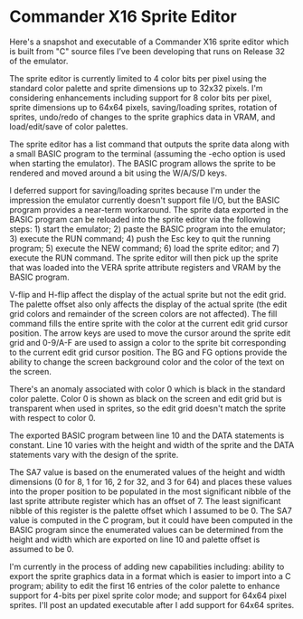 # Commander X16 Sprite Editor

Here's a snapshot and executable of a Commander X16 sprite editor which is built from "C" source files I’ve been developing that runs on Release 32 of the emulator.

The sprite editor is currently limited to 4 color bits per pixel using the standard color palette and sprite dimensions up to 32x32 pixels. I'm considering enhancements including support for 8 color bits per pixel, sprite dimensions up to 64x64 pixels, saving/loading sprites, rotation of sprites, undo/redo of changes to the sprite graphics data in VRAM, and load/edit/save of color palettes.

The sprite editor has a list command that outputs the sprite data along with a small BASIC program to the terminal (assuming the -echo option is used when starting the emulator). The BASIC program allows the sprite to be rendered and moved around a bit using the W/A/S/D keys.

I deferred support for saving/loading sprites because I'm under the impression the emulator currently doesn't support file I/O, but the BASIC program provides a near-term workaround. The sprite data exported in the BASIC program can be reloaded into the sprite editor via the following steps: 1) start the emulator; 2) paste the BASIC program into the emulator; 3) execute the RUN command; 4) push the Esc key to quit the running program; 5) execute the NEW command; 6) load the sprite editor; and 7) execute the RUN command. The sprite editor will then pick up the sprite that was loaded into the VERA sprite attribute registers and VRAM by the BASIC program.

V-flip and H-flip affect the display of the actual sprite but not the edit grid. The palette offset also only affects the display of the actual sprite (the edit grid colors and remainder of the screen colors are not affected). The fill command fills the entire sprite with the color at the current edit grid cursor position. The arrow keys are used to move the cursor around the sprite edit grid and 0-9/A-F are used to assign a color to the sprite bit corresponding to the current edit grid cursor position. The BG and FG options provide the ability to change the screen background color and the color of the text on the screen.

There's an anomaly associated with color 0 which is black in the standard color palette. Color 0 is shown as black on the screen and edit grid but is transparent when used in sprites, so the edit grid doesn't match the sprite with respect to color 0.

The exported BASIC program between line 10 and the DATA statements is constant. Line 10 varies with the height and width of the sprite and the DATA statements vary with the design of the sprite.

The SA7 value is based on the enumerated values of the height and width dimensions (0 for 8, 1 for 16, 2 for 32, and 3 for 64) and places these values into the proper position to be populated in the most significant nibble of the last sprite attribute register which has an offset of 7. The least significant nibble of this register is the palette offset which I assumed to be 0. The SA7 value is computed in the C program, but it could have been computed in the BASIC program since the enumerated values can be determined from the height and width which are exported on line 10 and palette offset is assumed to be 0.

I'm currently in the process of adding new capabilities including: ability to export the sprite graphics data in a format which is easier to import into a C program; ability to edit the first 16 entries of the color palette to enhance support for 4-bits per pixel sprite color mode; and support for 64x64 pixel sprites. I'll post an updated executable after I add support for 64x64 sprites.
